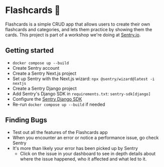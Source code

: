 # Flashcards 🧠

Flashcards is a simple CRUD app that allows users to create their own flashcards and categories, and lets them practice by showing them the cards. This project is part of a workshop we're doing at [Sentry.io](https://sentry.io/welcome).

## Getting started

- `docker compose up --build`
- Create Sentry account
- Create a Sentry Next.js project
- Set up Sentry with the Next.js wizard: `npx @sentry/wizard@latest -i nextjs`
- Create a Sentry Django project
- Add Sentry's Django SDK in `requirements.txt`: `sentry-sdk[django]`
- Configure the [Sentry Django SDK](https://docs.sentry.io/platforms/python/integrations/django/#configure)
- Re-run `docker compose up --build` if needed

## Finding Bugs

- Test out all the features of the Flashcards app
- When you encounter an error or notice a performance issue, go check Sentry
- It's more than likely your error has been picked up by Sentry
  - Click on the issue in your dashboard to see in depth details about where the issue happened, who it affected and what led to it.
